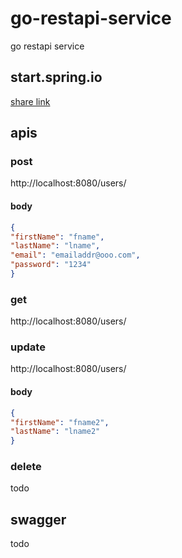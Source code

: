 # go-restapi-service
go restapi service
## start.spring.io
[share link](https://start.spring.io/#!type=maven-project&language=java&platformVersion=2.3.10.RELEASE&packaging=jar&jvmVersion=1.8&groupId=go.restapi.service&artifactId=go-restapi-service&name=go-restapi-service&description=demo%20spring%20boot%20for%20rest%20api%20service&packageName=go.restapi.service.go-restapi-service&dependencies=web,devtools,lombok,actuator)
## apis
### post
http://localhost:8080/users/
#### body
```json
{
"firstName": "fname",
"lastName": "lname",
"email": "emailaddr@ooo.com",
"password": "1234"
}
```
### get
http://localhost:8080/users/<uuid>
### update
http://localhost:8080/users/<uuid>
#### body
```json
{
"firstName": "fname2",
"lastName": "lname2"
}
```
### delete
todo
## swagger
todo